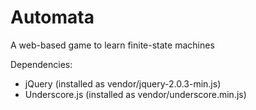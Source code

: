 Automata
========

A web-based game to learn finite-state machines

Dependencies:
* jQuery (installed as vendor/jquery-2.0.3-min.js)
* Underscore.js (installed as vendor/underscore.min.js)

